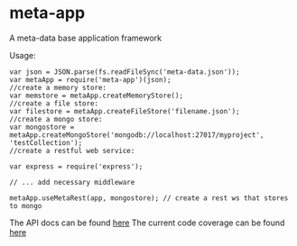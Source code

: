 # meta-app

A meta-data base application framework

Usage:
```
var json = JSON.parse(fs.readFileSync('meta-data.json'));
var metaApp = require('meta-app')(json);
//create a memory store:
var memstore = metaApp.createMemoryStore();
//create a file store:
var filestore = metaApp.createFileStore('filename.json');
//create a mongo store:
var mongostore = metaApp.createMongoStore('mongodb://localhost:27017/myproject', 'testCollection');
//create a restful web service:

var express = require('express');

// ... add necessary middleware

metaApp.useMetaRest(app, mongostore); // create a rest ws that stores to mongo
```
The API docs can be found [here](rkamradt.github.io/meta-app/doc)
The current code coverage can be found [here](rkamradt.github.io/meta-app/coverage)  
